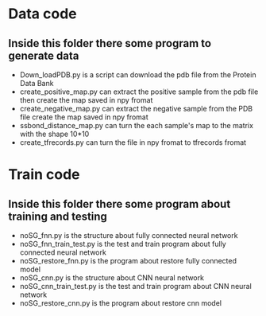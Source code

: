 # Data code  
## Inside this folder there some program to generate data  
* Down_loadPDB.py is a script can download the pdb file from the Protein Data Bank  
* create_positive_map.py can extract the positive sample from the pdb file then create the map saved in npy fromat  
* create_negative_map.py can extract the negative sample from the PDB file create the map saved in npy fromat  
* ssbond_distance_map.py can turn the each sample's map to the matrix with the shape 10*10  
* create_tfrecords.py can turn the file in npy fromat to tfrecords fromat  
# Train code
## Inside this folder there some program about training and testing
* noSG_fnn.py is the structure about fully connected neural network  
* noSG_fnn_train_test.py is the test and train program about fully connected neural network  
* noSG_restore_fnn.py is the program about restore fully connected model  
* noSG_cnn.py is the structure about CNN neural network  
* noSG_cnn_train_test.py is the test and train program about CNN neural network  
* noSG_restore_cnn.py is the program about restore cnn model  

